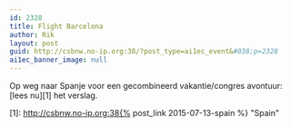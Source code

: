 ```yaml
---
id: 2328
title: Flight Barcelona
author: Rik
layout: post
guid: http://csbnw.no-ip.org:38/?post_type=ai1ec_event&#038;p=2328
ai1ec_banner_image: null
---
```

Op weg naar Spanje voor een gecombineerd vakantie/congres avontuur: [lees nu][1] het verslag.

 [1]: http://csbnw.no-ip.org:38{% post_link 2015-07-13-spain %} "Spain"